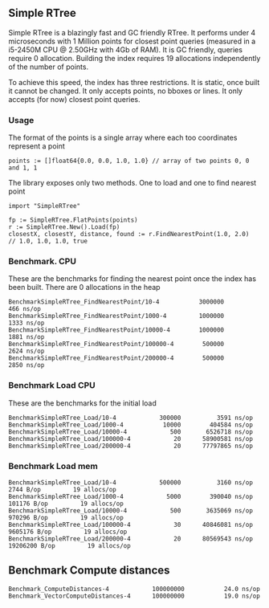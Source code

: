 ## Simple RTree

Simple RTree is a blazingly fast and GC friendly RTree. It performs under 4 microseconds with 1 Million points for closest point queries
(measured in a i5-2450M CPU @ 2.50GHz with 4Gb of RAM). It is GC friendly, queries require 0 allocation.
Building the index requires 19 allocations independently of the number of points.

To achieve this speed, the index has three restrictions. It is static, once built it cannot be changed.
It only accepts points, no bboxes or lines. It only accepts (for now) closest point queries.


### Usage

The format of the points is a single array where each too coordinates represent a point

    points := []float64{0.0, 0.0, 1.0, 1.0} // array of two points 0, 0 and 1, 1

The library exposes only two methods. One to load and one to find nearest point

    import "SimpleRTree"

    fp := SimpleRTree.FlatPoints(points)
    r := SimpleRTree.New().Load(fp)
    closestX, closestY, distance, found := r.FindNearestPoint(1.0, 2.0)
    // 1.0, 1.0, 1.0, true



### Benchmark. CPU

These are the benchmarks for finding the nearest point once the index has been built. There are 0 allocations in the heap

    BenchmarkSimpleRTree_FindNearestPoint/10-4      	 3000000	       466 ns/op
    BenchmarkSimpleRTree_FindNearestPoint/1000-4    	 1000000	      1333 ns/op
    BenchmarkSimpleRTree_FindNearestPoint/10000-4   	 1000000	      1881 ns/op
    BenchmarkSimpleRTree_FindNearestPoint/100000-4  	  500000	      2624 ns/op
    BenchmarkSimpleRTree_FindNearestPoint/200000-4  	  500000	      2850 ns/op

### Benchmark Load CPU

These are the benchmarks for the initial load

    BenchmarkSimpleRTree_Load/10-4      	  300000	      3591 ns/op
    BenchmarkSimpleRTree_Load/1000-4    	   10000	    404584 ns/op
    BenchmarkSimpleRTree_Load/10000-4   	     500	   6526718 ns/op
    BenchmarkSimpleRTree_Load/100000-4  	      20	  58900581 ns/op
    BenchmarkSimpleRTree_Load/200000-4  	      20	  77797865 ns/op


### Benchmark Load mem

    BenchmarkSimpleRTree_Load/10-4      	  500000	      3160 ns/op	    2744 B/op	      19 allocs/op
    BenchmarkSimpleRTree_Load/1000-4    	    5000	    390040 ns/op	  101176 B/op	      19 allocs/op
    BenchmarkSimpleRTree_Load/10000-4   	     500	   3635069 ns/op	  970296 B/op	      19 allocs/op
    BenchmarkSimpleRTree_Load/100000-4  	      30	  40846081 ns/op	 9605176 B/op	      19 allocs/op
    BenchmarkSimpleRTree_Load/200000-4  	      20	  80569543 ns/op	19206200 B/op	      19 allocs/op


## Benchmark Compute distances

    Benchmark_ComputeDistances-4         	100000000	        24.0 ns/op
    Benchmark_VectorComputeDistances-4   	100000000	        19.0 ns/op



